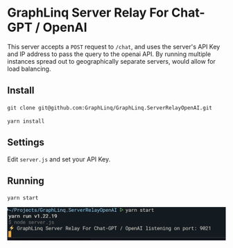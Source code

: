 # GraphLinq Server Relay For Chat-GPT / OpenAI

This server accepts a `POST` request to `/chat`, and uses the server's API Key and IP address to pass the query to the openai API. By running multiple instances spread out to geographically separate servers, would allow for load balancing.

## Install

`git clone git@github.com:GraphLinq/GraphLinq.ServerRelayOpenAI.git`

`yarn install`

## Settings

Edit `server.js` and set your API Key.

## Running

`yarn start`

![alt text](screenshot.png "Title")

